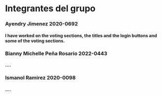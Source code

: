 # Integrantes del grupo


<h3>Ayendry Jimenez 2020-0692</h3>
<h4>I have worked on the voting sections, the titles and the login buttons and some of the voting sections.</h4>
<h3>Bianny Michelle Peña Rosario 2022-0443</h3>
<h4>....</h4>
<h3>Ismanol Ramirez 2020-0098</h3>
<h4>....</h4>
